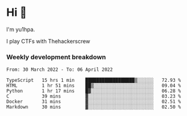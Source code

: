 # Hi 👋

I'm yu1hpa.

I play CTFs with Thehackerscrew

### Weekly development breakdown

<!--START_SECTION:waka-->

```text
From: 30 March 2022 - To: 06 April 2022

TypeScript   15 hrs 1 min    ██████████████████▒░░░░░░   72.93 %
HTML         1 hr 51 mins    ██▒░░░░░░░░░░░░░░░░░░░░░░   09.04 %
Python       1 hr 17 mins    █▓░░░░░░░░░░░░░░░░░░░░░░░   06.28 %
C            39 mins         ▓░░░░░░░░░░░░░░░░░░░░░░░░   03.23 %
Docker       31 mins         ▓░░░░░░░░░░░░░░░░░░░░░░░░   02.51 %
Markdown     30 mins         ▓░░░░░░░░░░░░░░░░░░░░░░░░   02.50 %
```

<!--END_SECTION:waka-->

